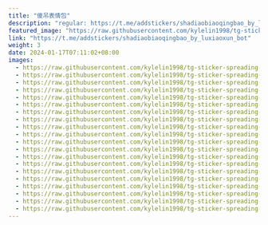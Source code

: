 ```yaml
---
title: "傻吊表情包"
description: "regular: https://t.me/addstickers/shadiaobiaoqingbao_by_luxiaoxun_bot"
featured_image: "https://raw.githubusercontent.com/kylelin1998/tg-sticker-spreading-worldwide-images/main/img/7e9dd8c5-a925-419f-9209-f8f182bbe896.jpg"
link: "https://t.me/addstickers/shadiaobiaoqingbao_by_luxiaoxun_bot"
weight: 3
date: 2024-01-17T07:11:02+08:00
images:
  - https://raw.githubusercontent.com/kylelin1998/tg-sticker-spreading-worldwide-images/main/img/7e9dd8c5-a925-419f-9209-f8f182bbe896.jpg
  - https://raw.githubusercontent.com/kylelin1998/tg-sticker-spreading-worldwide-images/main/img/f3319500-4ff5-4a2d-82ee-5b6e9c6261f7.jpg
  - https://raw.githubusercontent.com/kylelin1998/tg-sticker-spreading-worldwide-images/main/img/47386b07-7239-4ac4-ac41-cf25bcbf0bee.jpg
  - https://raw.githubusercontent.com/kylelin1998/tg-sticker-spreading-worldwide-images/main/img/e168fc42-a008-42e7-a95f-d42e996c2cc6.jpg
  - https://raw.githubusercontent.com/kylelin1998/tg-sticker-spreading-worldwide-images/main/img/aade0c8b-ad23-4431-ab15-83b8bba5a520.jpg
  - https://raw.githubusercontent.com/kylelin1998/tg-sticker-spreading-worldwide-images/main/img/c93527e9-c3dc-4e2b-88f4-8b4022207f5f.jpg
  - https://raw.githubusercontent.com/kylelin1998/tg-sticker-spreading-worldwide-images/main/img/3aed8c2d-2def-45b2-b8d5-8f3d48efdce4.jpg
  - https://raw.githubusercontent.com/kylelin1998/tg-sticker-spreading-worldwide-images/main/img/cb81b1da-3d6d-4c6b-a051-a44d1e6f5919.jpg
  - https://raw.githubusercontent.com/kylelin1998/tg-sticker-spreading-worldwide-images/main/img/9fafda8f-b50a-40a0-93eb-a9dd1df41f3b.jpg
  - https://raw.githubusercontent.com/kylelin1998/tg-sticker-spreading-worldwide-images/main/img/197e3c94-f5d8-49ea-a168-6c6d9bcec0fc.jpg
  - https://raw.githubusercontent.com/kylelin1998/tg-sticker-spreading-worldwide-images/main/img/a08fdf7f-4ce8-4454-a330-c41dbbf9afda.jpg
  - https://raw.githubusercontent.com/kylelin1998/tg-sticker-spreading-worldwide-images/main/img/e57066a3-ae9d-42ff-8e16-296bf1f07347.jpg
  - https://raw.githubusercontent.com/kylelin1998/tg-sticker-spreading-worldwide-images/main/img/86a9b52c-a498-496b-a253-0223f6647047.jpg
  - https://raw.githubusercontent.com/kylelin1998/tg-sticker-spreading-worldwide-images/main/img/b2390331-1e75-4df9-b349-e78842c6545e.jpg
  - https://raw.githubusercontent.com/kylelin1998/tg-sticker-spreading-worldwide-images/main/img/b2327548-5200-4319-8e9a-fb0f8dd39a5f.jpg
  - https://raw.githubusercontent.com/kylelin1998/tg-sticker-spreading-worldwide-images/main/img/34787164-3e51-41aa-9a92-19b0b12a893e.jpg
  - https://raw.githubusercontent.com/kylelin1998/tg-sticker-spreading-worldwide-images/main/img/61555325-b5be-407f-8187-d0a000b99e1a.jpg
  - https://raw.githubusercontent.com/kylelin1998/tg-sticker-spreading-worldwide-images/main/img/6a423d78-d1b4-48e7-84a7-208fcf863e14.jpg
  - https://raw.githubusercontent.com/kylelin1998/tg-sticker-spreading-worldwide-images/main/img/c72cc560-2676-4ea0-8696-3d64a70c773a.jpg
  - https://raw.githubusercontent.com/kylelin1998/tg-sticker-spreading-worldwide-images/main/img/5bd771cd-748f-4019-8411-7cc182891a7d.jpg
---
```

